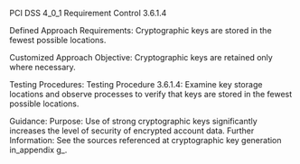 PCI DSS 4_0_1 Requirement Control 3.6.1.4

Defined Approach Requirements:
Cryptographic keys are stored in the fewest possible locations.

Customized Approach Objective:
Cryptographic keys are retained only where necessary.

Testing Procedures:
Testing Procedure 3.6.1.4: Examine key storage locations and observe processes to verify that keys are stored in the fewest possible locations.

Guidance:
Purpose: Use of strong cryptographic keys significantly increases the level of security of encrypted account data. Further Information: See the sources referenced at cryptographic key generation in_appendix g_.